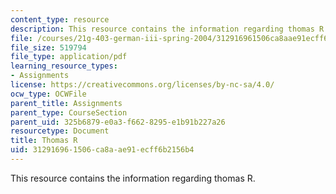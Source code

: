 ```yaml
---
content_type: resource
description: This resource contains the information regarding thomas R.
file: /courses/21g-403-german-iii-spring-2004/312916961506ca8aae91ecff6b2156b4_MIT21G_403S04_covert_ess.pdf
file_size: 519794
file_type: application/pdf
learning_resource_types:
- Assignments
license: https://creativecommons.org/licenses/by-nc-sa/4.0/
ocw_type: OCWFile
parent_title: Assignments
parent_type: CourseSection
parent_uid: 325b6879-e0a3-f662-8295-e1b91b227a26
resourcetype: Document
title: Thomas R
uid: 31291696-1506-ca8a-ae91-ecff6b2156b4
---
```

This resource contains the information regarding thomas R.